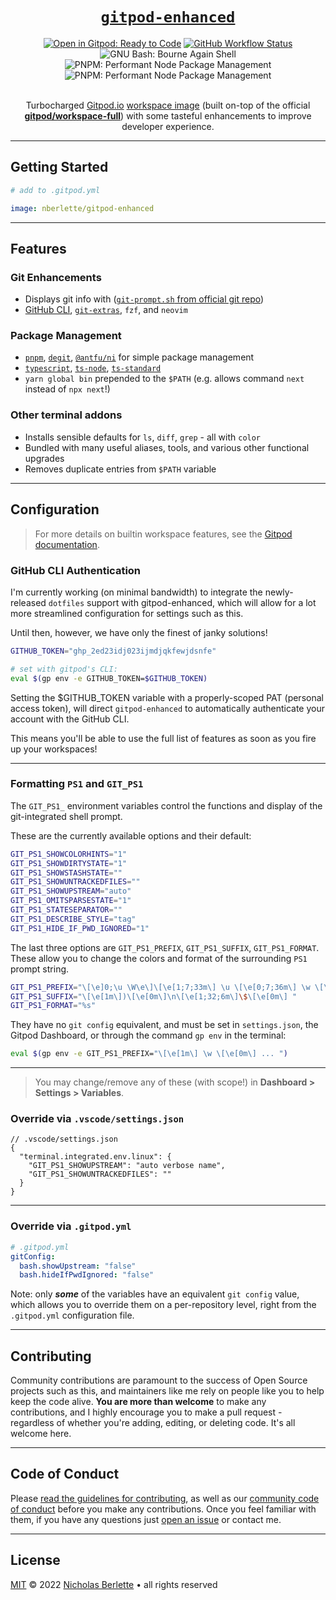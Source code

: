 <h1 align="center"><a href="https://github.com/nberlette/gitpod-enhanced"><code>gitpod-enhanced</code></a></h1>
<div align="center">
  <a href="https://gitpod.io/#https://github.com/nberlette/gitpod-enhanced" target="_blank" title="Open in Gitpod: Ready to Code"><img src="https://img.shields.io/badge/Prebuild-READY%20%E2%86%97-brightgreen.svg?logo=gitpod&style=for-the-badge" alt="Open in Gitpod: Ready to Code" /></a>
  <a href="https://github.com/nberlette/gitpod-enhanced/actions/workflows/docker-release.yml" title="CI Build Status: Docker Image"><img alt="GitHub Workflow Status" src="https://img.shields.io/github/workflow/status/nberlette/gitpod-enhanced/Release%20Docker%20Image?label=Build&logo=docker&style=for-the-badge"></a>
  <img src="https://img.shields.io/badge/Bash-gray.svg?logo=gnubash&logoColor=white&style=for-the-badge" alt="GNU Bash: Bourne Again Shell" />
  <img src="https://img.shields.io/badge/PNPM-gray.svg?logo=pnpm&logoColor=white&style=for-the-badge" alt="PNPM: Performant Node Package Management" />
  <img src="https://img.shields.io/badge/TypeScript-gray.svg?logo=typescript&logoColor=white&style=for-the-badge" alt="PNPM: Performant Node Package Management" />
</div><br>
<div align="center">

Turbocharged [Gitpod.io](https://gitpod.io) [workspace image](https://hub.docker.com/r/nberlette/gitpod-enhanced) (built on-top of the official [**gitpod/workspace-full**](https://hub.docker.com/r/gitpod/workspace-full)) with some tasteful enhancements to improve developer experience.

</div>


---  

## Getting Started

```yaml
# add to .gitpod.yml

image: nberlette/gitpod-enhanced
```


---

## Features

### Git Enhancements

- Displays git info with ([`git-prompt.sh` from official git repo](https://git.io/git-ps1))
- [GitHub CLI](https://cli.github.com), [`git-extras`](https://github.com/tj/git-extras), `fzf`, and `neovim`

### Package Management

- [`pnpm`](https://npm.im/pnpm), [`degit`](https://npm.im/degit), [`@antfu/ni`](https://npm.im/@antfu/ni) for simple package management
- [`typescript`](https://typescriptlang.org), [`ts-node`](https://npm.im/ts-node), [`ts-standard`](https://npm.im/ts-standard)
- `yarn global bin` prepended to the `$PATH` (e.g. allows command `next` instead of `npx next`!)

### Other terminal addons

- Installs sensible defaults for `ls`, `diff`, `grep` - all with `color`
- Bundled with many useful aliases, tools, and various other functional upgrades
- Removes duplicate entries from `$PATH` variable

---  

## Configuration

> For more details on builtin workspace features, see the [Gitpod documentation](https://gitpod.io/docs/configuration.html).  


### GitHub CLI Authentication

I'm currently working (on minimal bandwidth) to integrate the newly-released `dotfiles` support with gitpod-enhanced, which will allow for a lot more streamlined configuration for settings such as this.

Until then, however, we have only the finest of janky solutions!

```bash
GITHUB_TOKEN="ghp_2ed23idj023ijmdjqkfewjdsnfe"

# set with gitpod's CLI:
eval $(gp env -e GITHUB_TOKEN=$GITHUB_TOKEN)
```

Setting the $GITHUB_TOKEN variable with a properly-scoped PAT (personal access token), will direct `gitpod-enhanced` to automatically authenticate your account with the GitHub CLI.  

This means you'll be able to use the full list of features as soon as you fire up your workspaces!  

---

### Formatting `PS1` and `GIT_PS1`

The `GIT_PS1_` environment variables control the functions and display of the git-integrated shell prompt.

These are the currently available options and their default:

```bash
GIT_PS1_SHOWCOLORHINTS="1"
GIT_PS1_SHOWDIRTYSTATE="1"
GIT_PS1_SHOWSTASHSTATE=""
GIT_PS1_SHOWUNTRACKEDFILES=""
GIT_PS1_SHOWUPSTREAM="auto"
GIT_PS1_OMITSPARSESTATE="1"
GIT_PS1_STATESEPARATOR=""
GIT_PS1_DESCRIBE_STYLE="tag"
GIT_PS1_HIDE_IF_PWD_IGNORED="1"
```

The last three options are `GIT_PS1_PREFIX`, `GIT_PS1_SUFFIX`, `GIT_PS1_FORMAT`. 
These allow you to change the colors and format of the surrounding `PS1` prompt string. 

```bash
GIT_PS1_PREFIX="\[\e]0;\u \W\e\]\[\e[1;7;33m\] \u \[\e[0;7;36m\] \w \[\e[0;1m\] git:("
GIT_PS1_SUFFIX="\[\e[1m\])\[\e[0m\]\n\[\e[1;32;6m\]\$\[\e[0m\] "
GIT_PS1_FORMAT="%s"
```

They have no `git config` equivalent, and must be set in `settings.json`, the Gitpod Dashboard, or through the command `gp env` in the terminal:

```bash
eval $(gp env -e GIT_PS1_PREFIX="\[\e[1m\] \w \[\e[0m\] ... ")
```

---

> You may change/remove any of these (with scope!) in **Dashboard > Settings > Variables**.

### Override via `.vscode/settings.json`

```jsonc
// .vscode/settings.json
{
  "terminal.integrated.env.linux": {
    "GIT_PS1_SHOWUPSTREAM": "auto verbose name",
    "GIT_PS1_SHOWUNTRACKEDFILES": ""
  }
}
```

---  

### Override via `.gitpod.yml`

```yaml
# .gitpod.yml
gitConfig:
  bash.showUpstream: "false"
  bash.hideIfPwdIgnored: "false"
```

Note: only ***some*** of the variables have an equivalent `git config` value, which allows you to override them on a per-repository level, right from the `.gitpod.yml` configuration file.

---


## Contributing

Community contributions are paramount to the success of Open Source projects such as this, and maintainers like me rely on people like you to help keep the code alive. **You are more than welcome** to make any contributions, and I highly encourage you to make a pull request - regardless of whether you're adding, editing, or deleting code. It's all welcome here.

---  

## Code of Conduct

Please [read the guidelines for contributing](./.github/CONTRIBUTING.md), as well as our [community code of conduct](./.github/CODE_OF_CONDUCT.md) before you make any contributions. Once you feel familiar with them, if you have any questions just [open an issue](./issues) or contact me.

---

## License

[MIT](https://mit-license.org) © 2022 [Nicholas Berlette](https://github.com/nberlette) • all rights reserved
